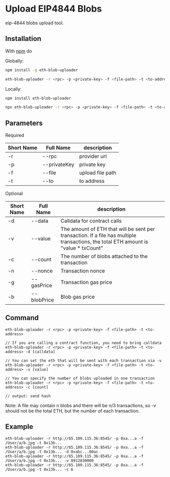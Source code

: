 # Upload EIP4844 Blobs
eip-4844 blobs upload tool.

## Installation

With [npm](https://npmjs.org) do

Globally:
```bash
npm install -g eth-blob-uploader

eth-blob-uploader -r <rpc> -p <private-key> -f <file-path> -t <to-address>
```

Locally:
```bash
npm install eth-blob-uploader

npx eth-blob-uploader -r <rpc> -p <private-key> -f <file-path> -t <to-address>
```


##  Parameters
Required

| Short Name | Full Name    | description      |   
|------------|--------------|------------------|
| -r         | --rpc        | provider url     |
| -p         | --privateKey | private key      |
| -f         | --file       | upload file path |
| -t         | --to         | to address       |


Optional

| Short Name | Full Name   | description                                                                                                                         |   
|------------|-------------|-------------------------------------------------------------------------------------------------------------------------------------|
| -d         | --data      | Calldata for contract calls                                                                                                         |
| -v         | --value     | The amount of ETH that will be sent per transaction. If a file has multiple transactions, the total ETH amount is "value * txCount" |
| -c         | --count     | The number of blobs attached to the transaction                                                                                     |
| -n         | --nonce     | Transaction nonce                                                                                                                   |
| -g         | --gasPrice  | Transaction gas price                                                                                                               |
| -b         | --blobPrice | Blob gas price                                                                                                                      |


## Command
```
eth-blob-uploader -r <rpc> -p <private-key> -f <file-path> -t <to-address>

// If you are calling a contract function, you need to bring calldata
eth-blob-uploader -r <rpc> -p <private-key> -f <file-path> -t <to-address> -d [calldata]

// You can set the eth that will be sent with each transaction via -v
eth-blob-uploader -r <rpc> -p <private-key> -f <file-path> -t <to-address> -v [value]

// You can specify the number of blobs uploaded in one transaction
eth-blob-uploader -r <rpc> -p <private-key> -f <file-path> -t <to-address> -c [count]

// output: send hash 
```
Note: A file may contain n blobs and there will be n/3 transactions, so -v should not be the total ETH, but the number of each transaction.

## Example
```
eth-blob-uploader -r http://65.109.115.36:8545/ -p 0xa...a -f /User/a/b.jpg -t 0x13b...
eth-blob-uploader -r http://65.109.115.36:8545/ -p 0xa...a -f /User/a/b.jpg -t 0x13b... -d 0xabc...00ac
eth-blob-uploader -r http://65.109.115.36:8545/ -p 0xa...a -f /User/a/b.jpg -t 0x13b... -v 8912830000
eth-blob-uploader -r http://65.109.115.36:8545/ -p 0xa...a -f /User/a/b.jpg -t 0x13b... -c 6
```
<br/>


